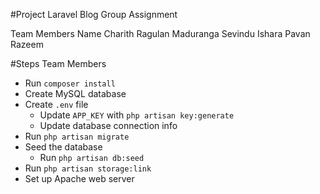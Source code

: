 #Project Laravel Blog Group Assignment

Team Members Name
Charith
Ragulan
Maduranga
Sevindu
Ishara
Pavan
Razeem

#Steps Team Members

- Run `composer install`
- Create MySQL database
- Create `.env` file
  - Update `APP_KEY` with `php artisan key:generate`
  - Update database connection info
- Run `php artisan migrate`
- Seed the database
  - Run `php artisan db:seed`
- Run `php artisan storage:link`
- Set up Apache web server
